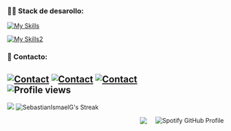 
<h3 align="left">👨‍💻 Stack de desarollo:</h3>

[![My Skills](https://skillicons.dev/icons?i=js,python,php,kotlin,java&theme=light)](https://skillicons.dev)

[![My Skills2](https://skillicons.dev/icons?i=mysql,mongodb,firebase,sqlite,postgres&theme=light)](https://skillicons.dev)

<h3 align="left">📩 Contacto:</h3>

[![Contact](https://skillicons.dev/icons?i=linkedin&theme=light)](https://linkedin.com/in/sebastiangutierrezs)
[![Contact](https://skillicons.dev/icons?i=instagram&theme=light)](https://instagram.com/_sebastian_ismael)
<a href="mailto:gutierrezs.dev@outlook.com">![Contact](https://skillicons.dev/icons?i=gmail&theme=light)</a><br>
![Profile views](https://komarev.com/ghpvc/?username=SebastianIsmaelG&color=brightgreen&style=for-the-badge&abbreviated=true)
---

![](http://github-profile-summary-cards.vercel.app/api/cards/profile-details?username=SebastianIsmaelG&theme=react)
![SebastianIsmaelG's Streak](https://github-readme-streak-stats.herokuapp.com/?user=SebastianIsmaelG&theme=react&hide_border=true)

<div style="display: flex; justify-content: flex-end; align-items: center; gap: 20px;">
    <img src="https://github-readme-stats.vercel.app/api/top-langs?username=SebastianIsmaelG&layout=pie&langs_count=8&theme=dark"/>
    <img src="https://spotify-github-profile.kittinanx.com/api/view?uid=il12t91784ppkg0tw3skry8sm&cover_image=true&theme=compact&show_offline=false&background_color=121212&interchange=true&bar_color=53b14f&bar_color_cover=true" alt="Spotify GitHub Profile" />
</div>

 


